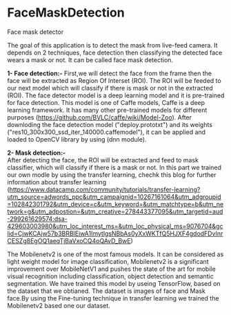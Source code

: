 # FaceMaskDetection
Face mask detector  

The goal of this application is to detect the mask from live-feed camera. It depends on 2 techniques, face detection then classifying the detected face wears a mask or not. It can be called face mask detection.



__1- Face detection:-__
First,we will detect the face from the frame then the face will be extracted as Region Of Interset (ROI). The ROI will be feeded to our next model which will classify if there is mask or not in the extracted (ROI). The face detector model is a deep learning model and it is pre-trained for face detection. This model is one of Caffe models, Caffe is a deep learning framework. It has many other pre-trained models for different purposes (https://github.com/BVLC/caffe/wiki/Model-Zoo). After downloding the face detection model ("deploy.prototxt") and its weights ("res10_300x300_ssd_iter_140000.caffemodel"), it can be applied and loaded to OpenCV library by using (dnn module). 


__2- Mask detection:-__  
After detecting the face, the ROI will be extracted and feed to mask classifier, which will classify if there is a mask or not. In this part we trained our own modle by using the transfer learning, chechk this blog for further information about transfer learning
 (https://www.datacamp.com/community/tutorials/transfer-learning?utm_source=adwords_ppc&utm_campaignid=10267161064&utm_adgroupid=102842301792&utm_device=c&utm_keyword=&utm_matchtype=b&utm_network=g&utm_adpostion=&utm_creative=278443377095&utm_targetid=aud-299261629574:dsa-429603003980&utm_loc_interest_ms=&utm_loc_physical_ms=9076704&gclid=CjwKCAjw57b3BRBlEiwA1ImytlgsNBbAs0yXxWKTfQ5HJXF4gdodFDvInrCESZg8EgOQ1aeqTjBaVxoCQ4oQAvD_BwE)


 The Mobilenetv2 is one of the most famous models. It can be considered as light weight model for image classification, Mobilenetv2  is a significant improvement over MobileNetV1 and pushes the state of the art for mobile visual recognition including classification, object detection and semantic segmentation. We have trained this model by useing TensorFlow, based on the dataset that we obtianed. The dataset is images of face and Mask face.By using the Fine-tuning technique in transfer learning we trained the Mobilenetv2 based one our dataset.  



